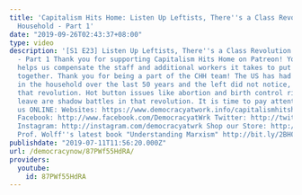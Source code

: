 ```yaml
---
title: 'Capitalism Hits Home: Listen Up Leftists, There''s a Class Revolution in the
  Household - Part 1'
date: "2019-09-26T02:43:37+08:00"
type: video
description: '[S1 E23] Listen Up Leftists, There''s a Class Revolution in the Household
  - Part 1 Thank you for supporting Capitalism Hits Home on Patreon! Your support
  helps us compensate the staff and additional workers it takes to put an episode
  together. Thank you for being a part of the CHH team! The US has had a class revolution
  in the household over the last 50 years and the left did not notice, no less champion
  that revolution. Hot button issues like abortion and birth control rights or family
  leave are shadow battles in that revolution. It is time to pay attention. Follow
  us ONLINE: Websites: https://www.democracyatwork.info/capitalismhitshome https://www.harrietfraad.com/
  Facebook: http://www.facebook.com/DemocracyatWrk Twitter: http://twitter.com/democracyatwrk
  Instagram: http://instagram.com/democracyatwrk Shop our Store: http://bit.ly/2JkxIfy
  Prof. Wolff''s latest book "Understanding Marxism" http://bit.ly/2BH0lkL'
publishdate: "2019-07-11T11:56:20.000Z"
url: /democracynow/87PWf55HdRA/
providers:
  youtube:
    id: 87PWf55HdRA
---
```

